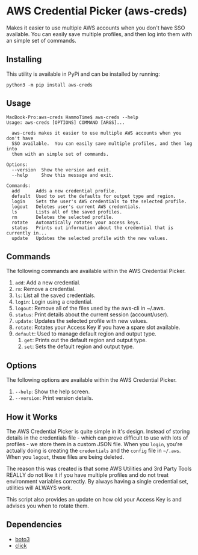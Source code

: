 # AWS Credential Picker (aws-creds)
Makes it easier to use multiple AWS accounts when you don't have SSO available. You can easily save multiple profiles, and then log into them with an simple set of commands.

## Installing

This utility is available in PyPi and can be installed by running:
```
python3 -m pip install aws-creds
```

## Usage

```
MacBook-Pro:aws-creds HammoTime$ aws-creds --help
Usage: aws-creds [OPTIONS] COMMAND [ARGS]...

  aws-creds makes it easier to use multiple AWS accounts when you don't have
  SSO available.  You can easily save multiple profiles, and then log into
  them with an simple set of commands.

Options:
  --version  Show the version and exit.
  --help     Show this message and exit.

Commands:
  add      Adds a new credential profile.
  default  Used to set the defaults for output type and region.
  login    Sets the user's AWS credentials to the selected profile.
  logout   Deletes user's current AWS credentials.
  ls       Lists all of the saved profiles.
  rm       Deletes the selected profile.
  rotate   Automatically rotates your access keys.
  status   Prints out information about the credential that is currently in...
  update   Updates the selected profile with the new values.
```

## Commands

The following commands are available within the AWS Credential Picker.

1. ```add```: Add a new credential.
2. ```rm```: Remove a credential.
3. ```ls```: List all the saved credentials.
4. ```login```: Login using a credential.
5. ```logout```: Remove all of the files used by the aws-cli in ~/.aws.
6. ```status```: Print details about the current session (account/user).
7. ```update```: Updates the selected profile with new values.
8. ```rotate```: Rotates your Access Key if you have a spare slot available.
9. ```default```: Used to manage default region and output type.
    1. ```get```: Prints out the default region and output type.
    2. ```set```: Sets the default region and output type.

## Options

The following options are available within the AWS Credential Picker.

1. ```--help```: Show the help screen.
2. ```--version```: Print version details.

## How it Works
The AWS Credential Picker is quite simple in it's design. Instead of storing details in the credentials file - which can prove difficult to use with lots of profiles - we store them in a custom JSON file. When you ```login```, you're actually doing is creating the ```credentials``` and the ```config``` file in ```~/.aws```. When you ```logout```, these files are being deleted.

The reason this was created is that some AWS Utilities and 3rd Party Tools REALLY do not like it if you have multiple profiles and do not treat environment variables correctly. By always having a single credential set, utilities will ALWAYS work.

This script also provides an update on how old your Access Key is and advises you when to rotate them.

## Dependencies

- [boto3](https://pypi.org/project/boto3/)
- [click](https://pypi.org/project/click/)